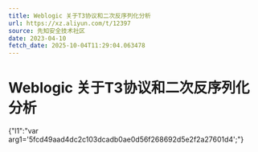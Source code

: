 ```yaml
---
title: Weblogic 关于T3协议和二次反序列化分析
url: https://xz.aliyun.com/t/12397
source: 先知安全技术社区
date: 2023-04-10
fetch_date: 2025-10-04T11:29:04.063478
---
```


# Weblogic 关于T3协议和二次反序列化分析

{"l1":"var arg1='5fcd49aad4dc2c103dcadb0ae0d56f268692d5e2f2a27601d4';"}